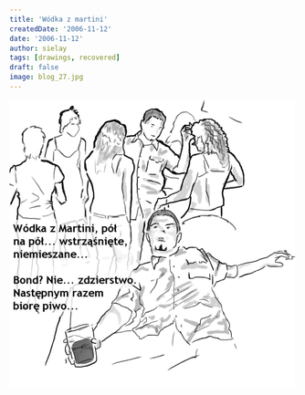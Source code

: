 ```yaml
---
title: 'Wódka z martini'
createdDate: '2006-11-12'
date: '2006-11-12'
author: sielay
tags: [drawings, recovered]
draft: false
image: blog_27.jpg
---
```


![](blog_27.jpg)
